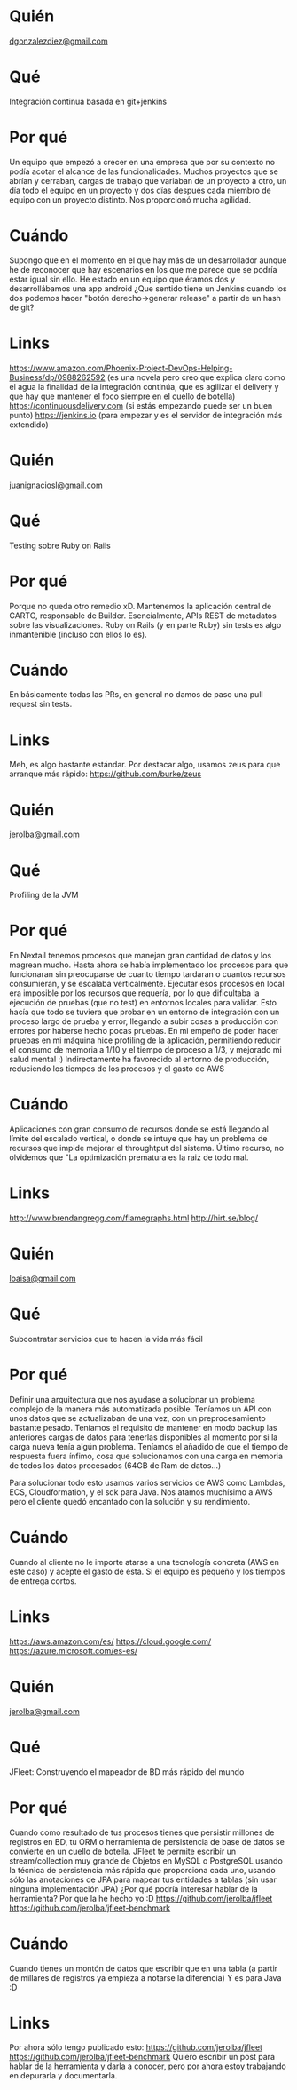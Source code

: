 # Quién
dgonzalezdiez@gmail.com
# Qué
Integración continua basada en git+jenkins
# Por qué
Un equipo que empezó a crecer en una empresa que por su contexto no podía acotar el alcance de las funcionalidades. Muchos proyectos que se abrían y cerraban, cargas de trabajo que variaban de un proyecto a otro, un día todo el equipo en un proyecto y dos días después cada miembro de equipo con un proyecto distinto. Nos proporcionó mucha agilidad.
# Cuándo
Supongo que en el momento en el que hay más de un desarrollador aunque he de reconocer que hay escenarios en los que me parece que se podría estar igual sin ello. He estado en un equipo que éramos dos y desarrollábamos una app android ¿Que sentido tiene un Jenkins cuando los dos podemos hacer "botón derecho->generar release" a partir de un hash de git?
# Links
https://www.amazon.com/Phoenix-Project-DevOps-Helping-Business/dp/0988262592 (es una novela pero creo que explica claro como el agua la finalidad de la integración continúa, que es agilizar el delivery y que hay que mantener el foco siempre en el cuello de botella)
https://continuousdelivery.com (si estás empezando puede ser un buen punto)
https://jenkins.io (para empezar y es el servidor de integración más extendido)
# Quién
juanignaciosl@gmail.com
# Qué
Testing sobre Ruby on Rails
# Por qué
Porque no queda otro remedio xD. Mantenemos la aplicación central de CARTO, responsable de Builder. Esencialmente, APIs REST de metadatos sobre las visualizaciones. Ruby on Rails (y en parte Ruby) sin tests es algo inmantenible (incluso con ellos lo es).
# Cuándo
En básicamente todas las PRs, en general no damos de paso una pull request sin tests.
# Links
Meh, es algo bastante estándar. Por destacar algo, usamos zeus para que arranque más rápido: https://github.com/burke/zeus
# Quién
jerolba@gmail.com
# Qué
Profiling de la JVM
# Por qué
En Nextail tenemos procesos que manejan gran cantidad de datos y los magrean mucho.
Hasta ahora se había implementado los procesos para que funcionaran sin preocuparse de cuanto tiempo tardaran o cuantos recursos consumieran, y se escalaba verticalmente.
Ejecutar esos procesos en local era imposible por los recursos que requería, por lo que dificultaba la ejecución de pruebas (que no test) en entornos locales para validar. Esto hacía que todo se tuviera que probar en un entorno de integración con un proceso largo de prueba y error, llegando a subir cosas a producción con errores por haberse hecho pocas pruebas.
En mi empeño de poder hacer pruebas en mi máquina hice profiling de la aplicación, permitiendo reducir el consumo de memoria a 1/10 y el tiempo de proceso a 1/3, y mejorado mi salud mental :)
Indirectamente ha favorecido al entorno de producción, reduciendo los tiempos de los procesos y el gasto de AWS
# Cuándo
Aplicaciones con gran consumo de recursos donde se está llegando al límite del escalado vertical, o donde se intuye que hay un problema de recursos que impide mejorar el throughtput del sistema.
Último recurso, no olvidemos que "La optimización prematura es la raiz de todo mal.
# Links
http://www.brendangregg.com/flamegraphs.html
http://hirt.se/blog/
# Quién
loaisa@gmail.com
# Qué
Subcontratar servicios que te hacen la vida más fácil
# Por qué
Definir una arquitectura que nos ayudase a solucionar un problema complejo de la manera más automatizada posible. 
Teníamos un API con unos datos que se actualizaban de una vez, con un preprocesamiento bastante pesado. Teníamos el requisito de mantener en modo backup las anteriores cargas de datos para tenerlas disponibles al momento por si la carga nueva tenía algún problema. Teníamos el añadido de que el tiempo de respuesta fuera ínfimo, cosa que solucionamos con una carga en memoria de todos los datos procesados (64GB de Ram de datos...)

Para solucionar todo esto usamos varios servicios de AWS como Lambdas, ECS, Cloudformation, y el sdk para Java. Nos atamos muchísimo a AWS pero el cliente quedó encantado con la solución y su rendimiento.
# Cuándo
Cuando al cliente no le importe atarse a una tecnología concreta (AWS en este caso) y acepte el gasto de esta. Si el equipo es pequeño y los tiempos de entrega cortos.
# Links
https://aws.amazon.com/es/
https://cloud.google.com/
https://azure.microsoft.com/es-es/
# Quién
jerolba@gmail.com
# Qué
JFleet: Construyendo el mapeador de BD más rápido del mundo
# Por qué
Cuando como resultado de tus procesos tienes que persistir millones de registros en BD, tu ORM o herramienta de persistencia de base de datos se convierte en un cuello de botella.
JFleet te permite escribir un stream/collection muy grande de Objetos en MySQL o PostgreSQL usando la técnica de persistencia más rápida que proporciona cada uno, usando sólo las anotaciones de JPA para mapear tus entidades a tablas (sin usar ninguna implementación JPA)
¿Por qué podría interesar hablar de la herramienta? Por que la he hecho yo :D
https://github.com/jerolba/jfleet
https://github.com/jerolba/jfleet-benchmark
# Cuándo
Cuando tienes un montón de datos que escribir que en una tabla (a partir de millares de registros ya empieza a notarse la diferencia)
Y es para Java :D
# Links
Por ahora sólo tengo publicado esto:
https://github.com/jerolba/jfleet
https://github.com/jerolba/jfleet-benchmark
Quiero escribir un post para hablar de la herramienta y darla a conocer, pero por ahora estoy trabajando en depurarla y documentarla.
